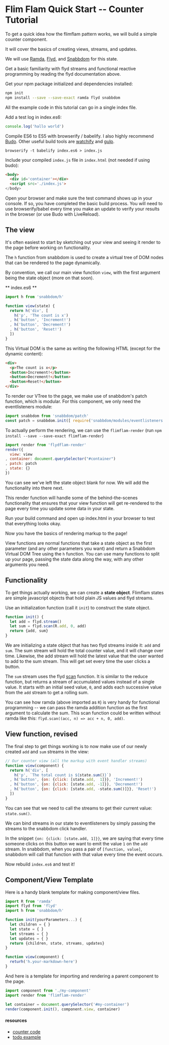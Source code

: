 # Flim Flam Quick Start -- Counter Tutorial

To get a quick idea how the flimflam pattern works, we will build a simple counter component.

It will cover the basics of creating views, streams, and updates.

We will use [Ramda](https://ramdajs.com/0.19.1/docs/), [Flyd](https://github.com/paldepind/flyd), and [Snabbdom](https://github.com/paldepind/snabbdom) for this state.

Get a basic familiarity with flyd streams and functional reactive programming by reading the flyd documentation above.

Get your npm package initialized and dependencies installed:

```sh
npm init
npm install --save --save-exact ramda flyd snabbdom
```

All the example code in this tutorial can go in a single index file. 

Add a test log in index.es6:

```js
console.log('hallo world')
```

Compile ES6 to ES5 with browserify / babelify. I also highly recommend [Budo](https://github.com/mattdesl/budo). Other useful build tools are [watchify](https://github.com/substack/watchify) and [gulp](http://gulpjs.com/).

```
browserify -t babelify index.es6 > index.js
```

Include your compiled `index.js` file in `index.html` (not needed if using budo):

```html
<body>
  <div id='container'></div>
  <script src='./index.js'>
</body>
```

Open your browser and make sure the test command shows up in your console. If so, you have completed the basic build process. You will need to use browserify/babel every time you make an update to verify your results in the browser (or use Budo with LiveReload).

## The view

It's often easiest to start by sketching out your view and seeing it render to the page before working on functionality.

The `h` function from snabbdom is used to create a virtual tree of DOM nodes that can be rendered to the page dynamically.

By convention, we call our main view function `view`, with the first argument being the state object (more on that soon).

** index.es6 **

```js
import h from 'snabbdom/h'

function view(state) {
  return h('div', [
    h('p', 'The count is x')
  , h('button', 'Increment!')
  , h('button', 'Decrement!')
  , h('button', 'Reset!')
  ])
}
```

This Virtual DOM is the same as writing the following HTML (except for the dynamic content):

```html
<div>
  <p>The count is x</p>
  <button>Increment!</button>
  <button>Decrement!</button>
  <button>Reset!</button>
</div>
```

To render our VTree to the page, we make use of snabbdom's patch function, which is modular. For this component, we only need the eventlisteners module:

```js
import snabbdom from 'snabbdom/patch'
const patch = snabbdom.init([ require('snabbdom/modules/eventlisteners') ])
```


To actually perform the rendering, we can use the `flimflam-render` (run `npm install --save --save-exact flimflam-render`)

```js
import render from 'flydflam-render'
render({
  view: view
, container: document.querySelector("#container")
, patch: patch
, state: {}
})
```

You can see we've left the state object blank for now. We will add the functionality into there next.

This render function will handle some of the behind-the-scenes functionality
that ensures that your view function will get re-rendered to the page every
time you update some data in your state.

Run your build command and open up index.html in your browser to test that everything looks okay.

Now you have the basics of rendering markup to the page!

View functions are normal functions that take a state object as the first parameter (and any other parameters you want) and return a Snabbdom Virtual DOM Tree using the `h` function. You can use many functions to split up your page, passing the state data along the way, with any other arguments you need.


## Functionality

To get things actually working, we can create a **state object**. Flimflam states are simple javascript objects that hold plain JS values and flyd streams.

Use an initialization function (call it `init`) to construct the state object. 

```js
function init() {
  let add = flyd.stream()
  let sum = flyd.scan(R.add, 0, add)
  return {add, sum}
}
```

We are initializing a state object that has two flyd streams inside it: `add` and `sum`. The sum stream will hold the total counter value, and it will change over time. Likewise, the add stream will hold the latest value that the user wanted to add to the sum stream. This will get set every time the user clicks a button.

The `sum` stream uses the flyd [scan](https://github.com/paldepind/flyd) function. It is similar to the reduce function, but returns a stream of accumulated values instead of a single value. It starts with an initial seed value, `0`, and adds each successive value from the `add` stream to get a rolling sum.

You can see how ramda (above imported as `R`) is very handy for functional programming -- we can pass the ramda addition function as the first argument to calculate the sum. This scan function could be written without ramda like this: `flyd.scan((acc, n) => acc + n, 0, add)`.

## View function, revised

The final step to get things working is to now make use of our newly created `add` and `sum` streams in the view:

```js
// Our counter view (all the markup with event handler streams)
function view(component) {
  return h('div', [
    h('p', `The total count is ${state.sum()}`)
  , h('button', {on: {click: [state.add,  1]}}, 'Increment!')
  , h('button', {on: {click: [state.add, -1]}}, 'Decrement!')
  , h('button', {on: {click: [state.add, -state.sum()]}}, 'Reset!')
  ])
}
```

You can see that we need to call the streams to get their current value: `state.sum()`.

We can bind streams in our state to eventlisteners by simply passing the streams to the snabbdom click handler.

In the snippet `{on: {click: [state.add, 1]}}`, we are saying that every time someone clicks on this button we want to emit the value `1` on the `add` stream. In snabbdom, when you pass a pair of `[function, value]`, snabbdom will call that function with that value every time the event occurs.

Now rebuild `index.es6` and test it!

## Component/View Template

Here is a handy blank template for making component/view files. 

```js
import R from 'ramda'
import flyd from 'flyd'
import h from 'snabbdom/h'

function init(yourParameters...) {
  let children = { }
  let state = { }
  let streams = { }
  let updates = { }
  return {children, state, streams, updates}
}

function view(component) {
  returh('h.your-markdown-here')
}
```

And here is a template for importing and rendering a parent component to the page.

```js
import component from './my-component'
import render from 'flimflam-render'

let container = document.querySelector('#my-container')
render(component.init(), component.view, container)
```

#### resources

- [counter code](/examples/counter/index.es6)
- [todo example](/examples/todo/index.es6)

